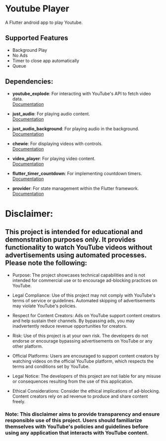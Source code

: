 # Youtube Player

A Flutter android app to play Youtube.

## Supported Features
 - Background Play
 - No Ads
 - Timer to close app automatically
 - Queue

## Dependencies:

- **youtube_explode**: For interacting with YouTube's API to fetch video data.  
  [Documentation](https://pub.dev/packages/youtube_explode)

- **just_audio**: For playing audio content.  
  [Documentation](https://pub.dev/packages/just_audio)

- **just_audio_background**: For playing audio in the background.  
  [Documentation](https://pub.dev/packages/just_audio_background)

- **chewie**: For displaying videos with controls.  
  [Documentation](https://pub.dev/packages/chewie)

- **video_player**: For playing video content.  
  [Documentation](https://pub.dev/packages/video_player)

- **flutter_timer_countdown**: For implementing countdown timers.  
  [Documentation](https://pub.dev/packages/flutter_timer_countdown)

- **provider**: For state management within the Flutter framework.  
  [Documentation](https://pub.dev/packages/provider)


# Disclaimer:

## This project is intended for educational and demonstration purposes only. It provides functionality to watch YouTube videos without advertisements using automated processes. Please note the following:

- Purpose: The project showcases technical capabilities and is not intended for commercial use or to encourage ad-blocking practices on YouTube.

- Legal Compliance: Use of this project may not comply with YouTube's terms of service or guidelines. Automated skipping of advertisements may violate YouTube's policies.

- Respect for Content Creators: Ads on YouTube support content creators and help sustain their channels. By bypassing ads, you may inadvertently reduce revenue opportunities for creators.

- Risk: Use of this project is at your own risk. The developers do not endorse or encourage bypassing advertisements on YouTube or any other platform.

- Official Platforms: Users are encouraged to support content creators by watching videos on the official YouTube platform, which respects the terms and conditions set by YouTube.

- Legal Notice: The developers of this project are not liable for any misuse or consequences resulting from the use of this application.

- Ethical Considerations: Consider the ethical implications of ad-blocking. Content creators rely on ad revenue to produce and share content freely.

### Note: This disclaimer aims to provide transparency and ensure responsible use of this project. Users should familiarize themselves with YouTube's policies and guidelines before using any application that interacts with YouTube content.
